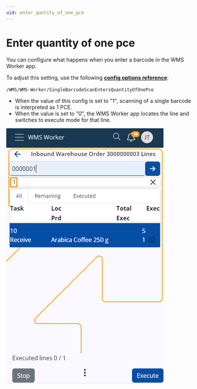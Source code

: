 ```yaml
---
uid: enter_quntity_of_one_pce
---
```


# Enter quantity of one pce

You can configure what happens when you enter a barcode in the WMS Worker app. 

To adjust this setting, use the following **[config options reference](https://docs.erp.net/tech/reference/config-options-reference.html#54-wmswms-workersinglebarcodescanentersquantityofonepce)**:

`/WMS/WMS-Worker/SingleBarcodeScanEntersQuantityOfOnePce`

- When the value of this config is set to "1", scanning of a single barcode is interpreted as 1 PCE.
- When the value is set to "0", the WMS Worker app locates the line and switches to execute mode for that line.

![pictures](pictures/Logistic_enter_quntity_of_one_pce_27_05.png)
